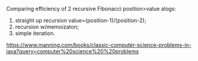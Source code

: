 Comparing efficiency of 2 recursive Fibonacci position>value alogs:
1. straight up recursion value=(position-1)/(position-2);
2. recursion w/memoizaton;
3. simple iteration.

https://www.manning.com/books/classic-computer-science-problems-in-java?query=computer%20science%20%20problems